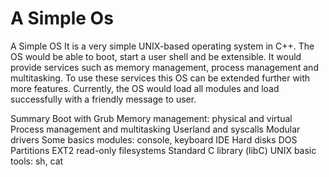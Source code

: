 # A Simple Os
A Simple OS
It is a very simple UNIX-based operating system in C++. The OS would be able to boot, start a user shell and be extensible. It would provide services such as memory management, process management and multitasking. To use these services this OS can be extended further with more features. Currently, the OS would load all modules and load successfully with a friendly message to user.

Summary
Boot with Grub
Memory management: physical and virtual
Process management and multitasking
Userland and syscalls
Modular drivers
Some basics modules: console, keyboard
IDE Hard disks
DOS Partitions
EXT2 read-only filesystems
Standard C library (libC)
UNIX basic tools: sh, cat
